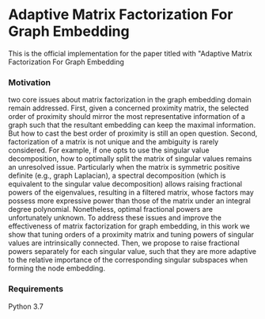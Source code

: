 # Adaptive Matrix Factorization For Graph Embedding
This is the official implementation for the paper titled with "Adaptive Matrix Factorization For Graph Embedding

### Motivation

two core issues about matrix factorization in the graph embedding domain remain addressed. First, given a concerned proximity matrix, the selected order of proximity should mirror the most representative information of a graph such that the resultant embedding can keep the maximal information. But how to cast the best order of proximity is still an open question. Second, factorization of a matrix is not unique and the ambiguity is rarely considered. For example, if one opts to use the singular value decomposition, how to optimally split the matrix of singular values remains an unresolved issue. Particularly when the matrix is symmetric positive definite (e.g., graph Laplacian), a spectral decomposition (which is equivalent to the singular value decomposition) allows raising fractional powers of the eigenvalues, resulting in a filtered matrix, whose factors may possess more expressive power than those of the matrix under an integral degree polynomial. Nonetheless, optimal fractional powers are unfortunately unknown. To address these issues and improve the effectiveness of matrix factorization for graph embedding, in this work we show that tuning orders of a proximity matrix and tuning powers of singular values are intrinsically connected. Then, we propose to raise fractional powers separately for each singular value, such that they are more adaptive to the relative importance of the corresponding singular subspaces when forming the node embedding.

### Requirements

Python 3.7



